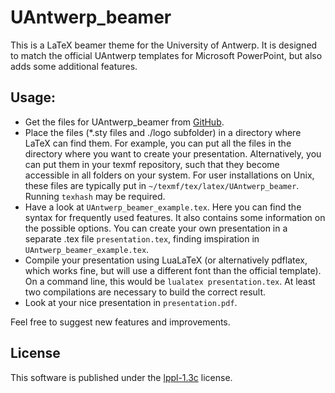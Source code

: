 # UAntwerp_beamer

This is a LaTeX beamer theme for the University of Antwerp. It is designed to match the official UAntwerp templates for Microsoft PowerPoint, but also adds some additional features.

## Usage:
- Get the files for UAntwerp_beamer from [GitHub](https://github.com/VhJoren/UAntwerp_beamer).
- Place the files (*.sty files and ./logo subfolder) in a directory where LaTeX can find them. For example, you can put all the files in the directory where you want to create your presentation. Alternatively, you can put them in your texmf repository, such that they become accessible in all folders on your system. For user installations on Unix, these files are typically put in `~/texmf/tex/latex/UAntwerp_beamer`. Running `texhash` may be required.
- Have a look at `UAntwerp_beamer_example.tex`. Here you can find the syntax for frequently used features. It also contains some information on the possible options. You can create your own presentation in a separate .tex file `presentation.tex`, finding imspiration in `UAntwerp_beamer_example.tex`.
- Compile your presentation using LuaLaTeX (or alternatively pdflatex, which works fine, but will use a different font than the official template). On a command line, this would be `lualatex presentation.tex`. At least two compilations are necessary to build the correct result.
- Look at your nice presentation in `presentation.pdf`.

Feel free to suggest new features and improvements.

## License

This software is published under the [lppl-1.3c](http://www.latex-project.org/lppl.txt) license.
